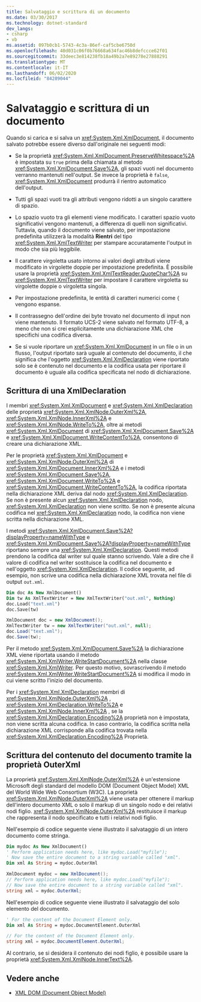 ```yaml
---
title: Salvataggio e scrittura di un documento
ms.date: 03/30/2017
ms.technology: dotnet-standard
dev_langs:
- csharp
- vb
ms.assetid: 097b0cb1-5743-4c3a-86ef-caf5cbe6750d
ms.openlocfilehash: 40d031c06f0b76668a634fac46b8defccce62f01
ms.sourcegitcommit: 33deec3e814238fb18a49b2a7e89278e27888291
ms.translationtype: MT
ms.contentlocale: it-IT
ms.lasthandoff: 06/02/2020
ms.locfileid: "84289044"
---
```

# <a name="saving-and-writing-a-document"></a>Salvataggio e scrittura di un documento
Quando si carica e si salva un <xref:System.Xml.XmlDocument>, il documento salvato potrebbe essere diverso dall'originale nei seguenti modi:  
  
- Se la proprietà <xref:System.Xml.XmlDocument.PreserveWhitespace%2A> è impostata su `true` prima della chiamata al metodo <xref:System.Xml.XmlDocument.Save%2A>, gli spazi vuoti nel documento verranno mantenuti nell'output. Se invece la proprietà è `false`, <xref:System.Xml.XmlDocument> produrrà il rientro automatico dell'output.  
  
- Tutti gli spazi vuoti tra gli attributi vengono ridotti a un singolo carattere di spazio.  
  
- Lo spazio vuoto tra gli elementi viene modificato. I caratteri spazio vuoto significativi vengono mantenuti, a differenza di quelli non significativi. Tuttavia, quando il documento viene salvato, per impostazione predefinita utilizzerà la modalità  **Rientri** del tipo <xref:System.Xml.XmlTextWriter> per stampare accuratamente l'output in modo che sia più leggibile.  
  
- Il carattere virgoletta usato intorno ai valori degli attributi viene modificato in virgolette doppie per impostazione predefinita. È possibile usare la proprietà <xref:System.Xml.XmlTextReader.QuoteChar%2A> su <xref:System.Xml.XmlTextWriter> per impostare il carattere virgoletta su virgolette doppie o virgoletta singola.  
  
- Per impostazione predefinita, le entità di caratteri numerici come `{` vengono espanse.  
  
- Il contrassegno dell'ordine dei byte trovato nel documento di input non viene mantenuto. Il formato UCS-2 viene salvato nel formato UTF-8, a meno che non si crei esplicitamente una dichiarazione XML che specifichi una codifica diversa.  
  
- Se si vuole riportare un <xref:System.Xml.XmlDocument> in un file o in un flusso, l'output riportato sarà uguale al contenuto del documento, il che significa che l'oggetto <xref:System.Xml.XmlDeclaration> viene riportato solo se è contenuto nel documento e la codifica usata per riportare il documento è uguale alla codifica specificata nel nodo di dichiarazione.  
  
## <a name="writing-an-xmldeclaration"></a>Scrittura di una XmlDeclaration  
 I membri <xref:System.Xml.XmlDocument> e <xref:System.Xml.XmlDeclaration> delle proprietà <xref:System.Xml.XmlNode.OuterXml%2A>, <xref:System.Xml.XmlNode.InnerXml%2A> e <xref:System.Xml.XmlNode.WriteTo%2A>, oltre ai metodi <xref:System.Xml.XmlDocument> di <xref:System.Xml.XmlDocument.Save%2A> e <xref:System.Xml.XmlDocument.WriteContentTo%2A>, consentono di creare una dichiarazione XML.  
  
 Per le proprietà <xref:System.Xml.XmlDocument> e <xref:System.Xml.XmlNode.OuterXml%2A> di <xref:System.Xml.XmlDocument.InnerXml%2A> e i metodi <xref:System.Xml.XmlDocument.Save%2A>, <xref:System.Xml.XmlDocument.WriteTo%2A> e <xref:System.Xml.XmlDocument.WriteContentTo%2A>, la codifica riportata nella dichiarazione XML deriva dal nodo <xref:System.Xml.XmlDeclaration>. Se non è presente alcun <xref:System.Xml.XmlDeclaration> nodo, <xref:System.Xml.XmlDeclaration> non viene scritto. Se non è presente alcuna codifica nel <xref:System.Xml.XmlDeclaration> nodo, la codifica non viene scritta nella dichiarazione XML.  
  
 I metodi <xref:System.Xml.XmlDocument.Save%2A?displayProperty=nameWithType> e <xref:System.Xml.XmlDocument.Save%2A?displayProperty=nameWithType> riportano sempre una <xref:System.Xml.XmlDeclaration>. Questi metodi prendono la codifica dal writer sul quale stanno scrivendo. Vale a dire che il valore di codifica nel writer sostituisce la codifica nel documento e nell'oggetto <xref:System.Xml.XmlDeclaration>. Il codice seguente, ad esempio, non scrive una codifica nella dichiarazione XML trovata nel file di output `out.xml`.  
  
```vb  
Dim doc As New XmlDocument()  
Dim tw As XmlTextWriter = New XmlTextWriter("out.xml", Nothing)  
doc.Load("text.xml")  
doc.Save(tw)  
```  
  
```csharp  
XmlDocument doc = new XmlDocument();  
XmlTextWriter tw = new XmlTextWriter("out.xml", null);  
doc.Load("text.xml");  
doc.Save(tw);  
```  
  
 Per il metodo <xref:System.Xml.XmlDocument.Save%2A> la dichiarazione XML viene riportata usando il metodo <xref:System.Xml.XmlWriter.WriteStartDocument%2A> nella classe <xref:System.Xml.XmlWriter>. Per questo motivo, sovrascrivendo il metodo <xref:System.Xml.XmlWriter.WriteStartDocument%2A> si modifica il modo in cui viene scritto l'inizio del documento.  
  
 Per i <xref:System.Xml.XmlDeclaration> membri di <xref:System.Xml.XmlNode.OuterXml%2A> , <xref:System.Xml.XmlDeclaration.WriteTo%2A> e <xref:System.Xml.XmlNode.InnerXml%2A> , se la <xref:System.Xml.XmlDeclaration.Encoding%2A> proprietà non è impostata, non viene scritta alcuna codifica. In caso contrario, la codifica scritta nella dichiarazione XML corrisponde alla codifica trovata nella <xref:System.Xml.XmlDeclaration.Encoding%2A> Proprietà.  
  
## <a name="writing-document-content-using-the-outerxml-property"></a>Scrittura del contenuto del documento tramite la proprietà OuterXml  
 La proprietà <xref:System.Xml.XmlNode.OuterXml%2A> è un'estensione Microsoft degli standard del modello DOM (Document Object Model) XML del World Wide Web Consortium (W3C). ‎La proprietà <xref:System.Xml.XmlNode.OuterXml%2A> viene usata per ottenere il markup dell'intero documento XML o solo il markup di un singolo nodo e dei relativi nodi figlio. <xref:System.Xml.XmlNode.OuterXml%2A> restituisce il markup che rappresenta il nodo specificato e tutti i relativi nodi figlio.  
  
 Nell'esempio di codice seguente viene illustrato il salvataggio di un intero documento come stringa.  
  
```vb  
Dim mydoc As New XmlDocument()  
' Perform application needs here, like mydoc.Load("myfile");  
' Now save the entire document to a string variable called "xml".  
Dim xml As String = mydoc.OuterXml  
```  
  
```csharp  
XmlDocument mydoc = new XmlDocument();  
// Perform application needs here, like mydoc.Load("myfile");  
// Now save the entire document to a string variable called "xml".  
string xml = mydoc.OuterXml;  
```  
  
 Nell'esempio di codice seguente viene illustrato il salvataggio del solo elemento del documento.  
  
```vb  
' For the content of the Document Element only.  
Dim xml As String = mydoc.DocumentElement.OuterXml  
```  
  
```csharp  
// For the content of the Document Element only.  
string xml = mydoc.DocumentElement.OuterXml;  
```  
  
 Al contrario, se si desidera il contenuto dei nodi figlio, è possibile usare la proprietà <xref:System.Xml.XmlNode.InnerText%2A>.  
  
## <a name="see-also"></a>Vedere anche

- [XML DOM (Document Object Model)](xml-document-object-model-dom.md)

